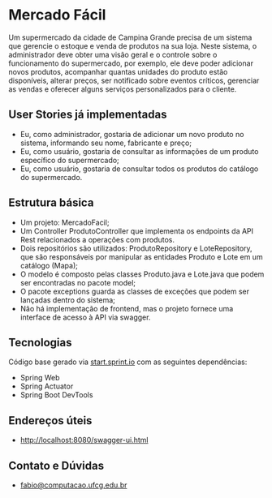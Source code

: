 # Mercado Fácil
 
Um supermercado da cidade de Campina Grande precisa de um sistema que gerencie o estoque e venda de produtos na sua loja. Neste sistema, o administrador deve obter uma visão geral e o controle sobre o funcionamento do supermercado, por exemplo, ele deve poder adicionar novos produtos, acompanhar quantas unidades do produto estão disponíveis, alterar preços, ser notificado sobre eventos críticos, gerenciar as vendas e oferecer alguns serviços personalizados para o cliente.

## User Stories já implementadas

- Eu, como administrador, gostaria de adicionar um novo produto no sistema, informando seu nome, fabricante e preço;
- Eu, como usuário, gostaria de consultar as informações de um produto específico do supermercado;
- Eu, como usuário, gostaria de consultar todos os produtos do catálogo do supermercado.

## Estrutura básica

- Um projeto: MercadoFacil;
- Um Controller ProdutoController que implementa os endpoints da API Rest relacionados a operações com produtos.
- Dois repositórios são utilizados: ProdutoRepository e LoteRepository, que são responsáveis por manipular as entidades Produto e Lote em um catálogo (Mapa);
- O modelo é composto pelas classes Produto.java e Lote.java que podem ser encontradas no pacote model;
- O pacote exceptions guarda as classes de exceções que podem ser lançadas dentro do sistema;
- Não há implementação de frontend, mas o projeto fornece uma interface de acesso à API via swagger.

## Tecnologias
Código base gerado via [start.sprint.io](https://start.spring.io/#!type=maven-project&language=java&platformVersion=2.3.3.RELEASE&packaging=jar&jvmVersion=1.8&groupId=com.example&artifactId=EstoqueFacil&name=EstoqueFacil&description=Projeto%20Estoque%20Facil&packageName=com.example.EstoqueFacil&dependencies=web,actuator,devtools,data-jpa,h2) com as seguintes dependências:  

- Spring Web
- Spring Actuator
- Spring Boot DevTools

## Endereços úteis

- [http://localhost:8080/swagger-ui.html](http://localhost:8080/swagger-ui.html)

## Contato e Dúvidas

- fabio@computacao.ufcg.edu.br

